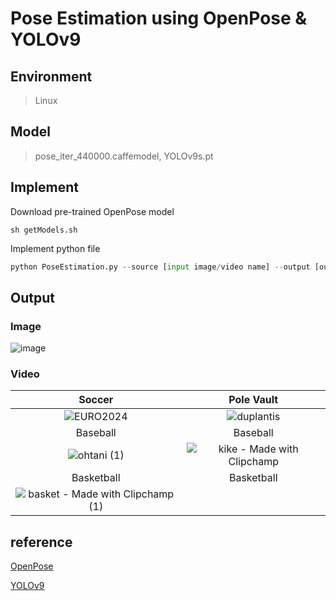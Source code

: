 # Pose Estimation using OpenPose & YOLOv9

## Environment
> Linux
## Model
> pose_iter_440000.caffemodel,  YOLOv9s.pt

## Implement
Download pre-trained OpenPose model
```shell
sh getModels.sh
```
Implement python file
```python
python PoseEstimation.py --source [input image/video name] --output [output image/video name]
```

## Output
### Image
![image](https://github.com/user-attachments/assets/e07b6632-232b-4acd-bd15-fd2f4b9a7c87)

### Video
|Soccer|Pole Vault|
|:--:|:--:|
|![EURO2024](https://github.com/user-attachments/assets/ba405671-7761-49ea-8314-bd3b0b40e1c0)|![duplantis](https://github.com/user-attachments/assets/e1e3007a-1100-4e1a-a972-a7b84f2eef19)|
|Baseball|Baseball|
|![ohtani (1)](https://github.com/user-attachments/assets/f70da5f7-5171-4015-9e9f-122275003cee)|![kike - Made with Clipchamp](https://github.com/user-attachments/assets/66abf01d-3f1d-4663-be4f-65d34d876298)|
|Basketball|Basketball|
|![basket - Made with Clipchamp (1)](https://github.com/user-attachments/assets/5a7bc22b-b428-4ac9-ad59-d612608433e1)||

## reference
[OpenPose](https://github.com/CMU-Perceptual-Computing-Lab/openpose)

[YOLOv9](https://github.com/WongKinYiu/yolov9)
